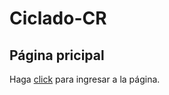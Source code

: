 # Ciclado-CR

## Página pricipal
Haga [click](https://dpaniagua5.github.io/Ciclado-CR/src/html/index.html) para ingresar a la página.

